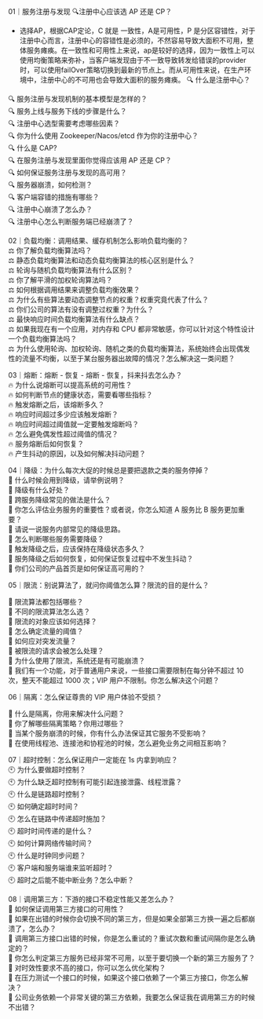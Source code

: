 

 01｜服务注册与发现 
🔍注册中心应该选 AP 还是 CP？  
- 选择AP，根据CAP定论，C 就是 一致性，A是可用性，P 是分区容错性，对于注册中心而言，注册中心的容错性是必须的，不然容易导致大面积不可用，整体服务瘫痪。在一致性和可用性上来说，ap是较好的选择，因为一致性上可以使用均衡策略来弥补，当客户端发现由于不一致导致转发给错误的provider时，可以使用failOver策略切换到最新的节点上。而从可用性来说，在生产环境中，注册中心的不可用也会导致大面积的服务瘫痪。
🔍 什么是注册中心？  

🔍 服务注册与发现机制的基本模型是怎样的？  
🔍 服务上线与服务下线的步骤是什么？  
🔍 注册中心选型需要考虑哪些因素？  
🔍 你为什么使用 Zookeeper/Nacos/etcd 作为你的注册中心？  
🔍 什么是 CAP?  
🔍 在服务注册与发现里面你觉得应该用 AP 还是 CP？  
🔍 如何保证服务注册与发现的高可用？  
🔍 服务器崩溃，如何检测？  
🔍 客户端容错的措施有哪些？  
🔍 注册中心崩溃了怎么办？  
🔍 注册中心怎么判断服务端已经崩溃了？

02｜负载均衡：调用结果、缓存机制怎么影响负载均衡的？  
⚖️ 你了解负载均衡算法吗？  
⚖️ 静态负载均衡算法和动态负载均衡算法的核心区别是什么？  
⚖️ 轮询与随机负载均衡算法有什么区别？  
⚖️ 你了解平滑的加权轮询算法吗？  
⚖️ 如何根据调用结果来调整负载均衡效果？  
⚖️ 为什么有些算法要动态调整节点的权重？权重究竟代表了什么？  
⚖️ 你们公司的算法有没有调整过权重？为什么？  
⚖️ 最快响应时间负载均衡算法有什么缺点？  
⚖️ 如果我现在有一个应用，对内存和 CPU 都非常敏感，你可以针对这个特性设计一个负载均衡算法吗？  
⚖️ 为什么使用轮询、加权轮询、随机之类的负载均衡算法，系统始终会出现偶发性的流量不均衡，以至于某台服务器出故障的情况？怎么解决这一类问题？

03｜熔断：熔断 - 恢复 - 熔断 - 恢复，抖来抖去怎么办？  
🔥 为什么说熔断可以提高系统的可用性？  
🔥 如何判断节点的健康状态，需要看哪些指标？  
🔥 触发熔断之后，该熔断多久？  
🔥 响应时间超过多少应该触发熔断？  
🔥 响应时间超过阈值就一定要触发熔断吗？  
🔥 怎么避免偶发性超过阈值的情况？  
🔥 服务熔断后如何恢复？  
🔥 产生抖动的原因，以及如何解决抖动问题？

04｜降级：为什么每次大促的时候总是要把退款之类的服务停掉？  
🤚 什么时候会用到降级，请举例说明？  
🤚 降级有什么好处？  
🤚 跨服务降级常见的做法是什么？  
🤚 你怎么评估业务服务的重要性？或者说，你怎么知道 A 服务比 B 服务更加重要？  
🤚 请说一说服务内部常见的降级思路。  
🤚 怎么判断哪些服务需要降级？  
🤚 触发降级之后，应该保持在降级状态多久？  
🤚 服务降级之后如何恢复，如何保证恢复过程中不发生抖动？  
🤚 你们公司的产品首页是如何保证高可用的？

05｜限流：别说算法了，就问你阈值怎么算？限流的目的是什么？

🏁 限流算法都包括哪些？  
🏁 不同的限流算法怎么选？  
🏁 限流的对象应该如何选择？  
🏁 怎么确定流量的阈值？  
🏁 如何应对突发流量？  
🏁 被限流的请求会被怎么处理？  
🏁 为什么使用了限流，系统还是有可能崩溃？  
🏁 我们有一个功能，对于普通用户来说，一些接口需要限制在每分钟不超过 10 次，整天不能超过 1000 次；VIP 用户不限制。你怎么解决这个问题？

06｜隔离：怎么保证尊贵的 VIP 用户体验不受损？

🤝 什么是隔离，你用来解决什么问题？  
🤝 你了解哪些隔离策略？你用过哪些？  
🤝 当某个服务崩溃的时候，你有什么办法保证其它服务不受影响？  
🤝 在使用线程池、连接池和协程池的时候，怎么避免业务之间相互影响？

07｜超时控制：怎么保证用户一定能在 1s 内拿到响应？  
🕙 为什么要做超时控制？  
🕙 为什么缺乏超时控制有可能引起连接泄露、线程泄露？  
🕙 什么是链路超时控制？  
🕙 如何确定超时时间？  
🕙 怎么在链路中传递超时施加？  
🕙 超时时间传递的是什么？  
🕙 如何计算网络传输时间？  
🕙 什么是时钟同步问题？  
🕙 客户端和服务端谁来监听超时？  
🕙 超时之后能不能中断业务？怎么中断？

08｜调用第三方：下游的接口不稳定性能又差怎么办？  
🌊 如何保证调用第三方接口的可用性？  
🌊 如果在出错的时候你会切换不同的第三方，但是如果全部第三方换一遍之后都崩溃了，怎么办？  
🌊 调用第三方接口出错的时候，你是怎么重试的？重试次数和重试间隔你是怎么确定的？  
🌊 你怎么判定第三方服务已经非常不可用，以至于要切换一个新的第三方服务了？  
🌊 对时效性要求不高的接口，你可以怎么优化架构？  
🌊 在压力测试一个接口的时候，如果这个接口依赖了一个第三方接口，你怎么解决？  
🌊 公司业务依赖一个非常关键的第三方依赖，我要怎么保证我在调用第三方的时候不出错？